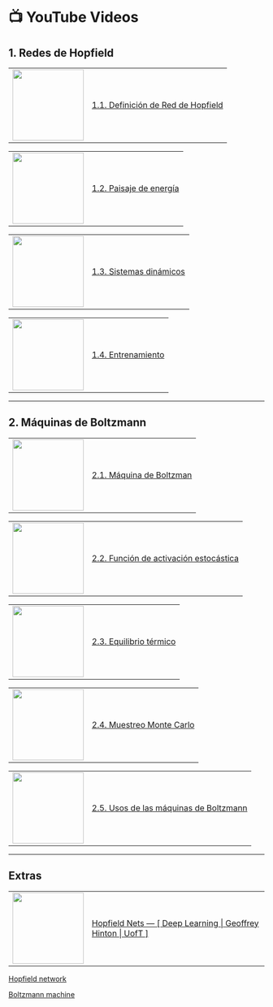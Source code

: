 # 📺 YouTube Videos

## **1. Redes de Hopfield**

<table>
<tr>
<td><a href="https://www.youtube.com/watch?v=9dtJMwqK3uI"><img width="140px" src="https://i.ytimg.com/vi/9dtJMwqK3uI/mqdefault.jpg"></a></td>
<td><a href="https://www.youtube.com/watch?v=9dtJMwqK3uI">1.1. Definición de Red de Hopfield</a><br/></td>
</tr>
</table>

<table>
<tr>
<td><a href="https://www.youtube.com/watch?v=wgoHFGQprK8"><img width="140px" src="https://i.ytimg.com/vi/wgoHFGQprK8/mqdefault.jpg"></a></td>
<td><a href="https://www.youtube.com/watch?v=wgoHFGQprK8">1.2. Paisaje de energía</a><br/></td>
</tr>
</table>

<table>
<tr>
<td><a href="https://www.youtube.com/watch?v=RPBgouF5Uc4"><img width="140px" src="https://i.ytimg.com/vi/RPBgouF5Uc4/mqdefault.jpg"></a></td>
<td><a href="https://www.youtube.com/watch?v=RPBgouF5Uc4">1.3. Sistemas dinámicos</a><br/></td>
</tr>
</table>

<table>
<tr>
<td><a href="https://www.youtube.com/watch?v=EI-pBn9FDj4"><img width="140px" src="https://i.ytimg.com/vi/EI-pBn9FDj4/mqdefault.jpg"></a></td>
<td><a href="https://www.youtube.com/watch?v=EI-pBn9FDj4">1.4. Entrenamiento</a><br/></td>
</tr>
</table>

------------

## **2. Máquinas de Boltzmann**

<table>
<tr>
<td><a href="https://www.youtube.com/watch?v=Mh-CFJ_RrqI"><img width="140px" src="https://i.ytimg.com/vi/Mh-CFJ_RrqI/mqdefault.jpg"></a></td>
<td><a href="https://www.youtube.com/watch?v=Mh-CFJ_RrqI">2.1. Máquina de Boltzman</a><br/></td>
</tr>
</table>

<table>
<tr>
<td><a href="https://www.youtube.com/watch?v=4sSHbqUfVEg"><img width="140px" src="https://i.ytimg.com/vi/4sSHbqUfVEg/mqdefault.jpg"></a></td>
<td><a href="https://www.youtube.com/watch?v=4sSHbqUfVEg">2.2. Función de activación estocástica</a><br/></td>
</tr>
</table>

<table>
<tr>
<td><a href="https://www.youtube.com/watch?v=92I8AZIrPV8"><img width="140px" src="https://i.ytimg.com/vi/92I8AZIrPV8/mqdefault.jpg"></a></td>
<td><a href="https://www.youtube.com/watch?v=92I8AZIrPV8">2.3. Equilibrio térmico</a><br/></td>
</tr>
</table>

<table>
<tr>
<td><a href="https://www.youtube.com/watch?v=A4oJmFdN_GY"><img width="140px" src="https://i.ytimg.com/vi/A4oJmFdN_GY/mqdefault.jpg"></a></td>
<td><a href="https://www.youtube.com/watch?v=A4oJmFdN_GY">2.4. Muestreo Monte Carlo</a><br/></td>
</tr>
</table>

<table>
<tr>
<td><a href="https://www.youtube.com/watch?v=Z7QwKmkvL_Q"><img width="140px" src="https://i.ytimg.com/vi/Z7QwKmkvL_Q/mqdefault.jpg"></a></td>
<td><a href="https://www.youtube.com/watch?v=Z7QwKmkvL_Q">2.5. Usos de las máquinas de Boltzmann</a><br/></td>
</tr>
</table>


------------
## **Extras**

<table>
<tr>
<td><a href="https://www.youtube.com/watch?v=Rs1XMS8NqB4"><img width="140px" src="https://i.ytimg.com/vi/Rs1XMS8NqB4/mqdefault.jpg"></a></td>
<td><a href="https://www.youtube.com/watch?v=Rs1XMS8NqB4">Hopfield Nets — [ Deep Learning | Geoffrey Hinton | UofT ]</a><br/></td>
</tr>
</table>

[Hopfield network](http://www.scholarpedia.org/article/Hopfield_network)

[Boltzmann machine](http://www.scholarpedia.org/article/Boltzmann_machine)
